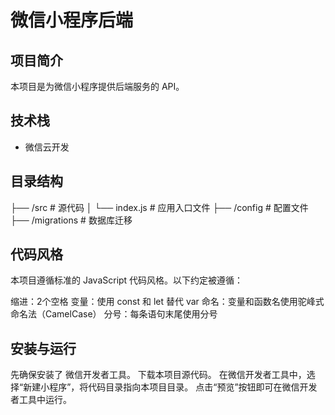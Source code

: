 # 微信小程序后端

## 项目简介
本项目是为微信小程序提供后端服务的 API。

## 技术栈
- 微信云开发
  
## 目录结构
├── /src # 源代码
│ └── index.js # 应用入口文件
├── /config # 配置文件
├── /migrations # 数据库迁移

## 代码风格
本项目遵循标准的 JavaScript 代码风格。以下约定被遵循：

缩进：2个空格
变量：使用 const 和 let 替代 var
命名：变量和函数名使用驼峰式命名法（CamelCase）
分号：每条语句末尾使用分号

## 安装与运行
先确保安装了 微信开发者工具。
下载本项目源代码。
在微信开发者工具中，选择“新建小程序”，将代码目录指向本项目目录。
点击“预览”按钮即可在微信开发者工具中运行。

